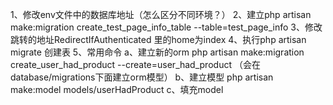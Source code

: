 1、修改env文件中的数据库地址（怎么区分不同环境？）
2、建立php artisan make:migration create_test_page_info_table --table=test_page_info
3、修改跳转的地址RedirectIfAuthenticated 里的home为index
4、执行php artisan migrate 创建表
5、常用命令
   a、建立新的orm
   	php artisan make:migration create_user_had_product --create=user_had_product （会在database/migrations下面建立orm模型）
   b、建立模型
   	php artisan make:model models/userHadProduct
   c、填充model
   	